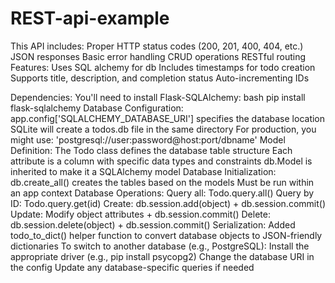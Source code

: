 # REST-api-example
This API includes:
Proper HTTP status codes (200, 201, 400, 404, etc.)
JSON responses
Basic error handling
CRUD operations
RESTful routing
Features:
Uses SQL alchemy for db
Includes timestamps for todo creation
Supports title, description, and completion status
Auto-incrementing IDs


Dependencies:
You'll need to install Flask-SQLAlchemy:
bash
pip install flask-sqlalchemy
Database Configuration:
app.config['SQLALCHEMY_DATABASE_URI'] specifies the database location
SQLite will create a todos.db file in the same directory
For production, you might use: 'postgresql://user:password@host:port/dbname'
Model Definition:
The Todo class defines the database table structure
Each attribute is a column with specific data types and constraints
db.Model is inherited to make it a SQLAlchemy model
Database Initialization:
db.create_all() creates the tables based on the models
Must be run within an app context
Database Operations:
Query all: Todo.query.all()
Query by ID: Todo.query.get(id)
Create: db.session.add(object) + db.session.commit()
Update: Modify object attributes + db.session.commit()
Delete: db.session.delete(object) + db.session.commit()
Serialization:
Added todo_to_dict() helper function to convert database objects to JSON-friendly dictionaries
To switch to another database (e.g., PostgreSQL):
Install the appropriate driver (e.g., pip install psycopg2)
Change the database URI in the config
Update any database-specific queries if needed
